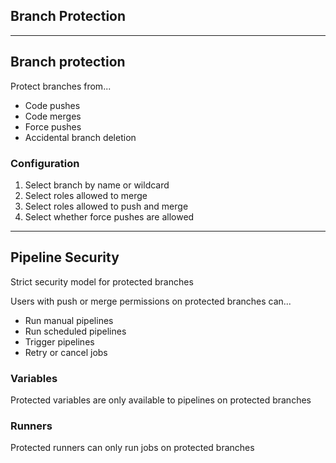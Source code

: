 <!-- .slide: id="gitlab_branch_protection" class="vertical-center" -->

<i class="fa-duotone fa-shield-keyhole fa-8x fa-duotone-colors-inverted" style="float: right; color: grey;"></i>

## Branch Protection

---

## Branch protection

Protect branches [](https://docs.gitlab.com/user/project/repository/branches/protected/) from...

- Code pushes
- Code merges
- Force pushes
- Accidental branch deletion

### Configuration

1. Select branch by name or wildcard
2. Select roles allowed to merge
3. Select roles allowed to push and merge
4. Select whether force pushes are allowed

---

## Pipeline Security

Strict security model for protected branches [](https://docs.gitlab.com/ci/pipelines/#pipeline-security-on-protected-branches)

Users with push or merge permissions on protected branches can...

- Run manual pipelines
- Run scheduled pipelines
- Trigger pipelines
- Retry or cancel jobs

### Variables

Protected variables are only available to pipelines on protected branches [](https://docs.gitlab.com/ci/variables/#protect-a-cicd-variable)

### Runners

Protected runners can only run jobs on protected branches [](https://docs.gitlab.com/ci/runners/configure_runners/#prevent-runners-from-revealing-sensitive-information)
